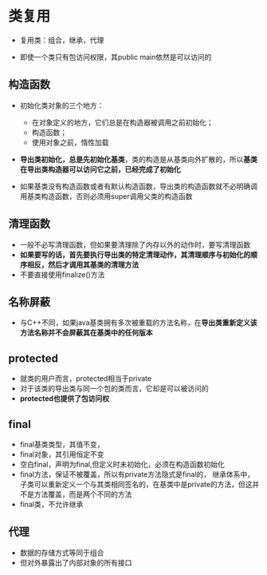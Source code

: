 # 类复用

- 复用类：组合，继承，代理

- 即使一个类只有包访问权限，其public main依然是可以访问的

## 构造函数

- 初始化类对象的三个地方：
  - 在对象定义的地方，它们总是在构造器被调用之前初始化；
  - 构造函数；
  - 使用对象之前，惰性加载

- **导出类初始化，总是先初始化基类**，类的构造是从基类向外扩散的，所以**基类在导出类构造器可以访问它之前，已经完成了初始化**
- 如果基类没有构造函数或者有默认构造函数，导出类的构造函数就不必明确调用基类构造函数，否则必须用super调用父类的构造函数

## 清理函数

- 一般不必写清理函数，但如果要清理除了内存以外的动作时，要写清理函数
- **如果要写的话，首先要执行导出类的特定清理动作，其清理顺序与初始化的顺序相反，然后才调用其基类的清理方法**
- 不要直接使用finalize()方法

## 名称屏蔽

- 与C++不同，如果java基类拥有多次被重载的方法名称，在**导出类重新定义该方法名称并不会屏蔽其在基类中的任何版本**

## protected

- 就类的用户而言，protected相当于private
- 对于该类的导出类与同一个包的类而言，它却是可以被访问的
- **protected也提供了包访问权**

## final

- final基类类型，其值不变，
- final对象，其引用恒定不变
- 空白final，声明为final,但定义时未初始化，必须在构造函数初始化
- final方法，保证不被覆盖，所以有private方法隐式是final的，
 继承体系中，子类可以重新定义一个与其类相同签名的，在基类中是private的方法，但这并不是方法覆盖，而是两个不同的方法
- final类，不允许继承

## 代理

- 数据的存储方式等同于组合
- 但对外暴露出了内部对象的所有接口
